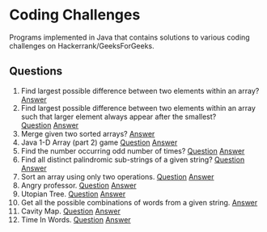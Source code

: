 # Coding Challenges
Programs implemented in Java that contains solutions to various coding challenges on Hackerrank/GeeksForGeeks.

## Questions
1. Find largest possible difference between two elements within an array?
  [Answer](../master/Challenges/src/Solution.java#L67)
2. Find largest possible difference between two elements within an array such that larger element always appear after the smallest?           
  [Question](http://www.geeksforgeeks.org/maximum-difference-between-two-elements/)
  [Answer](../master/Challenges/src/Solution.java#L87)
3. Merge given two sorted arrays?
  [Answer](../master/Challenges/src/Solution.java#L106)
4. Java 1-D Array (part 2) game
  [Question](https://www.hackerrank.com/challenges/java-1d-array)
  [Answer](../master/Challenges/src/Solution.java#L157)
5. Find the number occurring odd number of times? [Question](http://www.geeksforgeeks.org/find-the-number-occurring-odd-number-of-times/)
  [Answer](../master/Challenges/src/Solution.java#L180)
6. Find all distinct palindromic sub-strings of a given string? [Question](http://www.geeksforgeeks.org/find-number-distinct-palindromic-sub-strings-given-string/)
  [Answer](../master/Challenges/src/Solution.java#L200)
7. Sort an array using only two operations. [Question](https://www.hackerrank.com/challenges/almost-sorted)
  [Answer](../master/Challenges/src/Solution.java#L258)
8. Angry professor. [Question](https://www.hackerrank.com/challenges/angry-professor)
  [Answer](../master/Challenges/src/Solution.java#L321)
9. Utopian Tree. [Question](https://www.hackerrank.com/challenges/utopian-tree)
  [Answer](../master/Challenges/src/Solution.java#L346)
10. Get all the possible combinations of words from a given string.
  [Answer](../master/Challenges/src/Solution.java#L373)
11. Cavity Map. [Question](https://www.hackerrank.com/challenges/cavity-map)
  [Answer](../master/Challenges/src/Solution.java#L416)
12. Time In Words. [Question](https://www.hackerrank.com/challenges/the-time-in-words)
  [Answer](../master/Challenges/src/Solution.java#L476)

